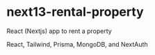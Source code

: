 # next13-rental-property
React (Nextjs) app to rent a property

React, Tailwind, Prisma, MongoDB, and NextAuth

